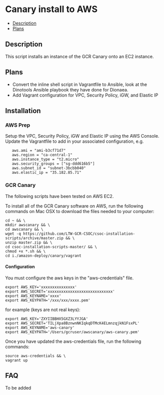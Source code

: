 # Canary install to AWS

  * [Description](#description)
  * [Plans](#plans)
  
## Description 
This script installs an instance of the GCR Canary onto an EC2 instance.
  
## Plans
 * Convert the inline shell script in Vagrantfile to Ansible, look at the Dinotools Ansible playbook they have done for Dionaea.
 * Add Vagrant configuration for VPC, Security Policy, iGW, and Elastic IP
  
## Installation

### AWS Prep
Setup the VPC, Security Policy, iGW and Elastic IP using the AWS Console.   Update the Vagrantfile to add in your associated configuration, e.g.

```
   aws.ami = "ami-b3cf71d7"
   aws.region = "ca-central-1"
   aws.instance_type = "t2.micro"
   aws.security_groups = ["sg-ddd616b5"]
   aws.subnet_id = "subnet-3bcbb040"
   aws.elastic_ip = "35.182.85.71"

```

### GCR Canary
The following scripts have been tested on AWS EC2.

To install all of the GCR Canary software on AWS, run the following commands on Mac OSX to download the files needed to your computer:

```
cd ~ && \
mkdir awscanary && \
cd awscanary && \
wget -q https://github.com/LTW-GCR-CSOC/csoc-installation-scripts/archive/master.zip && \
unzip master.zip && \
cd csoc-installation-scripts-master/ && \
chmod +x *.sh && \
cd i./amazon-deploy/canary/vagrant
```

#### Configuration
You must configure the aws keys in the "aws-credentials" file.

```
export AWS_KEY='xxxxxxxxxxxxxxx'
export AWS_SECRET='xxxxxxxxxxxxxxxxxxxxxxxxxxxxx'
export AWS_KEYNAME='xxxx'
export AWS_KEYPATH='/xxx/xxx/xxxx.pem'
```

for example (keys are not real keys):
```
export AWS_KEY='ZXYIIBBHX5GXZ3LYYJGA'
export AWS_SECRET='TILjXpa8BznwnNKIqkqDTMcK4ELmnzqjkN1FsxPL'
export AWS_KEYNAME='aws-canary'
export AWS_KEYPATH='/Users/gcruser/awscanary/aws-canary.pem'
```

Once you have updated the aws-credentials file, run the following commands:

```
source aws-credentials && \
vagrant up 
```

## FAQ
To be added
